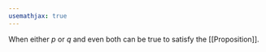 ```yaml
---
usemathjax: true
---
```


When either *p* or *q* and even both can be true to satisfy the [[Proposition]].